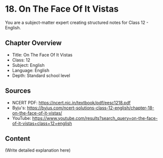 # 18. On The Face Of It Vistas

You are a subject-matter expert creating structured notes for Class 12 - English.

## Chapter Overview
- Title: On The Face Of It Vistas
- Class: 12
- Subject: English
- Language: English
- Depth: Standard school level

## Sources
- NCERT PDF: https://ncert.nic.in/textbook/pdf/eesc1218.pdf
- Byju's: https://byjus.com/ncert-solutions-class-12-english/chapter-18-on-the-face-of-it-vistas/
- YouTube: https://www.youtube.com/results?search_query=on-the-face-of-it-vistas+class+12+english

## Content
(Write detailed explanation here)
